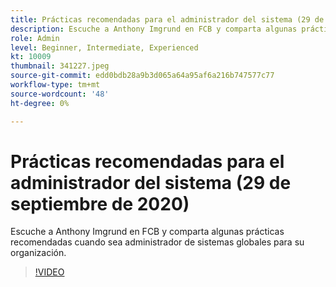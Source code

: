 ```yaml
---
title: Prácticas recomendadas para el administrador del sistema (29 de septiembre de 2020)
description: Escuche a Anthony Imgrund en FCB y comparta algunas prácticas recomendadas cuando sea administrador de sistemas globales para su organización.
role: Admin
level: Beginner, Intermediate, Experienced
kt: 10009
thumbnail: 341227.jpeg
source-git-commit: edd0bdb28a9b3d065a64a95af6a216b747577c77
workflow-type: tm+mt
source-wordcount: '48'
ht-degree: 0%

---
```


# Prácticas recomendadas para el administrador del sistema (29 de septiembre de 2020)

Escuche a Anthony Imgrund en FCB y comparta algunas prácticas recomendadas cuando sea administrador de sistemas globales para su organización.

>[!VIDEO](https://video.tv.adobe.com/v/341227/?quality=12&learn=on)
